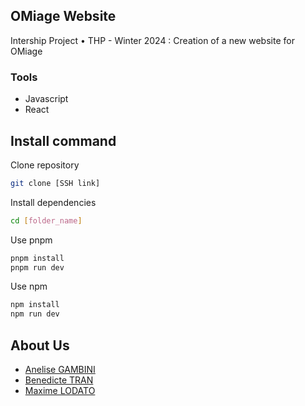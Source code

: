 ## OMiage Website
Intership Project • THP - Winter 2024 : Creation of a new website for OMiage

### Tools
* Javascript
* React

## Install command
Clone repository
```bash
git clone [SSH link]
```
Install dependencies
```bash
cd [folder_name]
```
Use pnpm
```bash
pnpm install
pnpm run dev
```
Use npm
```bash
npm install
npm run dev
```
## About Us
* [Anelise GAMBINI](https://github.com/Gambizzz)
* [Benedicte TRAN](https://github.com/Jokeraware)
* [Maxime LODATO](https://github.com/maximelodato)

